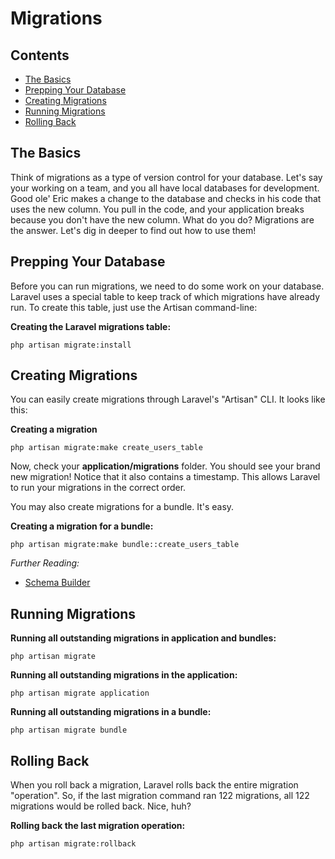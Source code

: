 # Migrations

## Contents

- [The Basics](#the-basics)
- [Prepping Your Database](#prepping-your-database)
- [Creating Migrations](#creating-migrations)
- [Running Migrations](#running-migrations)
- [Rolling Back](#rolling-back)

<a name="the-basics"></a>
## The Basics

Think of migrations as a type of version control for your database. Let's say your working on a team, and you all have local databases for development. Good ole' Eric makes a change to the database and checks in his code that uses the new column. You pull in the code, and your application breaks because you don't have the new column. What do you do? Migrations are the answer. Let's dig in deeper to find out how to use them!

<a name="prepping-your-database"></a>
## Prepping Your Database

Before you can run migrations, we need to do some work on your database. Laravel uses a special table to keep track of which migrations have already run. To create this table, just use the Artisan command-line:

**Creating the Laravel migrations table:**

	php artisan migrate:install

<a name="creating-migrations"></a>
## Creating Migrations

You can easily create migrations through Laravel's "Artisan" CLI. It looks like this:

**Creating a migration**

	php artisan migrate:make create_users_table

Now, check your **application/migrations** folder. You should see your brand new migration! Notice that it also contains a timestamp. This allows Laravel to run your migrations in the correct order.

You may also create migrations for a bundle. It's easy.

**Creating a migration for a bundle:**

	php artisan migrate:make bundle::create_users_table

*Further Reading:*

- [Schema Builder](/docs/database/schema)

<a name="running-migrations"></a>
## Running Migrations

**Running all outstanding migrations in application and bundles:**

	php artisan migrate

**Running all outstanding migrations in the application:**

	php artisan migrate application

**Running all outstanding migrations in a bundle:**

	php artisan migrate bundle

<a name="rolling-back"></a>
## Rolling Back

When you roll back a migration, Laravel rolls back the entire migration "operation". So, if the last migration command ran 122 migrations, all 122 migrations would be rolled back. Nice, huh?

**Rolling back the last migration operation:**

	php artisan migrate:rollback